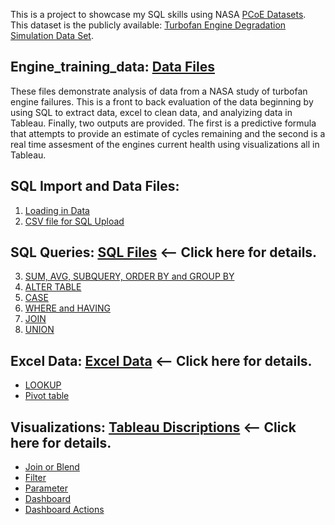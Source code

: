 This is a project to showcase my SQL skills using NASA [PCoE Datasets](https://ti.arc.nasa.gov/tech/dash/groups/pcoe/prognostic-data-repository/). This dataset is the publicly available: [Turbofan Engine Degradation Simulation Data Set](https://ti.arc.nasa.gov/tech/dash/groups/pcoe/prognostic-data-repository/publications/#turbofan).

## Engine_training_data: [Data Files](https://github.com/fischtank44/Engine_training_data/tree/master/Data_Files) 

These files demonstrate analysis of data from a NASA study of turbofan engine failures. This is a front to back evaluation of the data beginning by using SQL to extract data, excel to clean data, and analyizing data in Tableau. Finally, two outputs are provided. The first is a predictive formula that attempts to provide an estimate of cycles remaining and the second is a real time assesment of the engines current health using visualizations all in Tableau. 


## SQL Import and Data Files:

1. [Loading in Data](https://github.com/fischtank44/Engine_training_data/blob/master/SQL_FILES/Import_engine_data.txt)
2. [CSV file for SQL Upload](https://github.com/fischtank44/Engine_training_data/blob/master/SQL_FILES/train_FD001-variation%20added.csv)


## SQL Queries: [SQL Files](https://github.com/fischtank44/Engine_training_data/tree/master/SQL_FILES) <-- Click here for details.

3. [SUM, AVG, SUBQUERY, ORDER BY and GROUP BY](https://github.com/fischtank44/Engine_training_data/blob/master/SQL_FILES/SQL_sample_STD_DEV.sql)
4. [ALTER TABLE](https://github.com/fischtank44/Engine_training_data/blob/master/SQL_FILES/SQL_alter_table.txt)
5. [CASE](https://github.com/fischtank44/Engine_training_data/blob/master/SQL_FILES/CASE_find_last_10.sql)
6. [WHERE and HAVING](https://github.com/fischtank44/Engine_training_data/blob/master/SQL_FILES/SQL_WHERE_HAVING.sql)
7. [JOIN](https://github.com/fischtank44/Engine_training_data/blob/master/SQL_FILES/SQL_JOIN_rul_test_fd01.sql)
8. [UNION](https://github.com/fischtank44/Engine_training_data/blob/master/SQL_FILES/SQL_union_test_rul.sql)


## Excel Data: [Excel Data](https://github.com/fischtank44/Engine_training_data/tree/master/Excel_data) <-- Click here for details.

* [LOOKUP](https://github.com/fischtank44/Engine_training_data/raw/master/Excel_data/test_FD001_headers_var_v4.xlsx) 
* [Pivot table](https://github.com/fischtank44/Engine_training_data/raw/master/Excel_data/train_FD001-variation%20formulas_v4.xlsx) 


## Visualizations: [Tableau Discriptions](https://github.com/fischtank44/Engine_training_data/tree/master/Visualizations) <-- Click here for details.

* [Join or Blend](https://public.tableau.com/profile/steven.fischbach#!/vizhome/FinalProject-TestDataDashboardv2_0/StatusMonitor)
* [Filter](https://public.tableau.com/profile/steven.fischbach#!/vizhome/Finalproject-v2_0/Playbyplayforward?publish=yes)
* [Parameter](https://public.tableau.com/profile/steven.fischbach#!/vizhome/Finalproject-v2_0/PredictionChart?publish=yes)
* [Dashboard](https://public.tableau.com/profile/steven.fischbach#!/vizhome/Finalproject-v2_0/CautionsvsBigFormula?publish=yes)
* [Dashboard Actions](https://public.tableau.com/profile/steven.fischbach#!/vizhome/Finalproject-v2_0/CautionsvsBigFormula?publish=yes)


